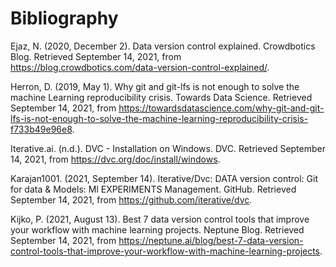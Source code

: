# Bibliography

Ejaz, N. (2020, December 2). Data version control explained. Crowdbotics Blog. Retrieved September 14, 2021, from https://blog.crowdbotics.com/data-version-control-explained/. 

Herron, D. (2019, May 1). Why git and git-lfs is not enough to solve the machine Learning reproducibility crisis. Towards Data Science. Retrieved September 14, 2021, from https://towardsdatascience.com/why-git-and-git-lfs-is-not-enough-to-solve-the-machine-learning-reproducibility-crisis-f733b49e96e8. 

Iterative.ai. (n.d.). DVC - Installation on Windows. DVC. Retrieved September 14, 2021, from https://dvc.org/doc/install/windows. 

Karajan1001. (2021, September 14). Iterative/Dvc: DATA version control: Git for data &amp; Models: Ml EXPERIMENTS Management. GitHub. Retrieved September 14, 2021, from https://github.com/iterative/dvc. 

Kijko, P. (2021, August 13). Best 7 data version control tools that improve your workflow with machine learning projects. Neptune Blog. Retrieved September 14, 2021, from https://neptune.ai/blog/best-7-data-version-control-tools-that-improve-your-workflow-with-machine-learning-projects. 

